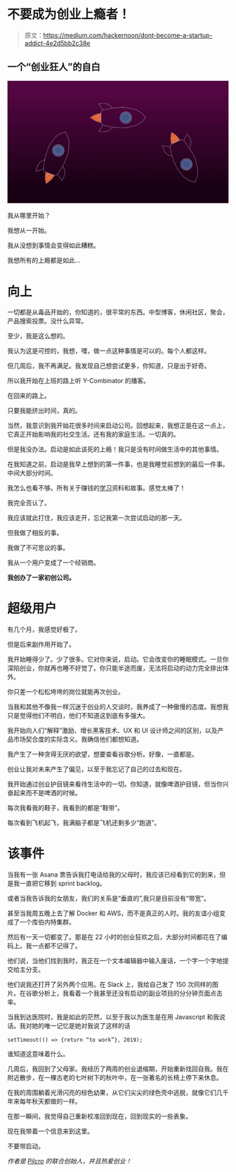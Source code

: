 # 不要成为创业上瘾者！

> 原文：<https://medium.com/hackernoon/dont-become-a-startup-addict-4e2d5bb2c38e>

## 一个“创业狂人”的自白

![](img/d8f21b8b6dff6bf37f5cc7d8f21ecec6.png)

我从哪里开始？

我想从一开始。

我从没想到事情会变得如此糟糕。

我想所有的上瘾都是如此…

# 向上

一切都是从毒品开始的，你知道的，很平常的东西。中型博客，休闲社区，聚会，产品搜索投票。没什么异常。

至少，我是这么想的。

我认为这是可控的，我想，嘿，做一点这种事情是可以的。每个人都这样。

但几周后，我不再满足。我发现自己想尝试更多，你知道，只是出于好奇。

所以我开始在上班的路上听 Y-Combinator 的播客。

在回来的路上。

只要我能挤出时间，真的。

当然，我意识到我开始花很多时间来启动公司。回想起来，我想正是在这一点上，它真正开始影响我的社交生活。还有我的家庭生活。一切真的。

但是我没办法。启动是如此该死的上瘾！我只是没有时间做生活中的其他事情。

在我知道之前，启动是我早上想到的第一件事，也是我睡觉前想到的最后一件事。中间大部分时间。

我怎么也看不够。所有关于赚钱的[学习](https://hackernoon.com/tagged/learning)资料和故事。感觉太棒了！

我完全否认了。

我应该就此打住，我应该走开，忘记我第一次尝试启动的那一天。

但我做了相反的事。

我做了不可思议的事。

我从一个用户变成了一个经销商。

**我创办了一家初创公司。**

# 超级用户

有几个月，我感觉好极了。

但是后来副作用开始了。

我开始睡得少了。少了很多。它对你来说，启动。它会改变你的睡眠模式。一旦你深陷创业，你就再也睡不好觉了。你只能半途而废，无法将启动的动力完全排出体外。

你只差一个松松垮垮的岗位就能再次创业。

当我和其他不像我一样沉迷于创业的人交谈时，我养成了一种傲慢的态度。我想我只是觉得他们不明白，他们不知道这到底有多强大。

我开始向人们“解释”激励、增长黑客技术、UX 和 UI 设计师之间的区别，以及产品市场契合度的实际含义。我确信他们都想知道。

我产生了一种贪得无厌的欲望，想要查看谷歌分析。好像，一直都是。

创业让我对未来产生了偏见，以至于我忘记了自己的过去和现在。

我开始通过创业护目镜来看待生活中的一切。你知道，就像啤酒护目镜，但当你兴奋起来而不是啤酒的时候。

每次我看我的鞋子，我看到的都是“鞋带”。

每次看到飞机起飞，我满脑子都是飞机还剩多少“跑道”。

# 该事件

当我有一张 Asana 票告诉我打电话给我的父母时，我应该已经看到它的到来，但是我一直把它移到 sprint backlog。

或者当我告诉我的女朋友，我们的关系是“垂直的”,我只是目前没有“带宽”。

甚至当我周五晚上去了解 Docker 和 AWS，而不是真正的人时。我的友谊小组变成了一个库伯内特集群。

然后有一天一切都变了。那是在 22 小时的创业狂欢之后，大部分时间都花在了编码上。我一点都不记得了。

他们说，当他们找到我时，我正在一个文本编辑器中输入废话，一个字一个字地提交给主分支。

他们说我还打开了另外两个应用。在 Slack 上，我给自己发了 150 次同样的图片。在谷歌分析上，我看着一个我甚至还没有启动的副业项目的分分钟页面点击率。

当我到达医院时，我是如此的茫然，以至于我以为医生是在用 Javascript 和我说话。我对她的唯一记忆是她对我说了这样的话

```
setTimeout(() => {return “to work”}, 2019);
```

谁知道这意味着什么。

几周后，我回到了父母家。我经历了两周的创业退缩期，开始重新找回自我。我在附近散步，在一棵古老的七叶树下的秋叶中，在一张著名的长椅上停下来休息。

在我的周围躺着光滑闪亮的棕色幼果，从它们尖尖的绿色壳中逃脱，就像它们几千年来每年秋天都做的一样。

在那一瞬间，我觉得自己重新校准回到现在，回到现实的一些表象。

现在我带着一个信息来到这里。

不要带启动。

*作者是* [*Pilcro*](https://www.pilcro.com) *的联合创始人，并且热爱创业！*